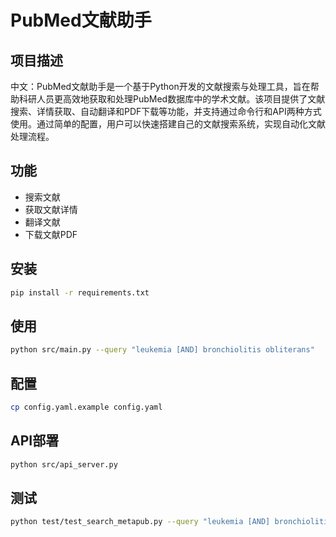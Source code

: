 # PubMed文献助手

## 项目描述

中文：PubMed文献助手是一个基于Python开发的文献搜索与处理工具，旨在帮助科研人员更高效地获取和处理PubMed数据库中的学术文献。该项目提供了文献搜索、详情获取、自动翻译和PDF下载等功能，并支持通过命令行和API两种方式使用。通过简单的配置，用户可以快速搭建自己的文献搜索系统，实现自动化文献处理流程。

## 功能

- 搜索文献
- 获取文献详情
- 翻译文献
- 下载文献PDF

## 安装

```bash
pip install -r requirements.txt
```

## 使用

```bash
python src/main.py --query "leukemia [AND] bronchiolitis obliterans"
```

## 配置

```bash
cp config.yaml.example config.yaml
```

## API部署

```bash
python src/api_server.py
```

## 测试 

```bash
python test/test_search_metapub.py --query "leukemia [AND] bronchiolitis obliterans"
```

